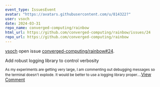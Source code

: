 ```yaml
---
event_type: IssuesEvent
avatar: "https://avatars.githubusercontent.com/u/814322?"
user: vsoch
date: 2024-03-31
repo_name: converged-computing/rainbow
html_url: https://github.com/converged-computing/rainbow/issues/24
repo_url: https://github.com/converged-computing/rainbow
---
```


<a href='https://github.com/vsoch' target='_blank'>vsoch</a> open issue <a href='https://github.com/converged-computing/rainbow/issues/24' target='_blank'>converged-computing/rainbow#24</a>.

<p>Add robust logging library to control verbosity</p><small>As my experiments are getting very large, I am commenting out debugging messages so the terminal doesn't explode. It would be better to use a logging library proper....</small><a href='https://github.com/converged-computing/rainbow/issues/24' target='_blank'>View Comment</a>